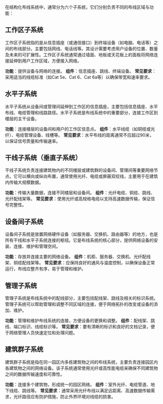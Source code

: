 在结构化布线系统中，通常分为六个子系统，它们分别负责不同的布线区域与功能：

## 工作区子系统

工作区子系统指的是从信息插座（或通信接口）到终端设备（如电脑、电话等）之间的布线部分。主要包括网线、电话线等。其设计需要考虑用户设备的位置、数量及未来的可扩展性。工作区子系统通常通过墙面、地板或天花板上的面板将网络连接延伸到用户工作区域，方便接入网络。

**功能**：提供设备与网络的连接。
**组件**：信息插座、跳线、终端设备。
**常见要求**：采用适当的线缆标准（如Cat 5e、Cat 6、Cat 6a等）以确保带宽和速率要求。

## 水平子系统

水平子系统从设备间或管理间延伸到工作区的信息插座，主要包括信息插座、水平布线、电缆管理和线路路径。水平子系统是布线系统中的重要部分，连接工作区到楼层的主干设备。

**功能**：连接楼层的设备间和用户的工作区信息点。
**组件**：水平线缆（如铜缆或光纤）、电缆管理设备、线槽等。
**常见要求**：水平布线的距离通常不应超过90米，以保证信号质量和传输速率。

## 干线子系统（垂直子系统）

干线子系统负责连接建筑物内的不同楼层或建筑群的设备间、管理间等重要网络节点。它可以横向或纵向布置，通常使用光纤、电缆或屏蔽双绞线，主要用于在建筑内传输大规模数据。

**功能**：传输大量数据，连接不同楼层和设备间。
**组件**：光纤电缆、铜缆、跳线、光纤配线架等。
**常见要求**：使用光纤或高规格电缆以支持高速数据传输，保证信号完整性。

## 设备间子系统

设备间子系统是放置网络硬件设备（如服务器、交换机、路由器等）的地方，也是所有干线和水平子系统连接的枢纽。它是布线系统的核心部分，提供网络设备的安装、连接、维护和管理空间。

**功能**：存放并连接主要的网络设备。
**组件**：机柜、服务器、交换机、光纤配线架、铜缆配线架等。
**常见要求**：应保持良好的通风与温度控制，以确保设备正常运行，布线应整齐有序，易于管理和维护。

## 管理子系统

管理子系统是布线系统中的配线部分，主要包括配线架、跳线及相关的标识系统。管理子系统可以帮助管理和调整不同区域的连接，便于网络拓扑的改变或设备的添加、维护。

**功能**：管理和维护布线系统的连接，方便设备的更换和调整。
**组件**：配线架、跳线、端口标识、线缆标识等。
**常见要求**：要有清晰的标识和良好的文档记录，便于网络管理人员快速定位和处理问题。

## 建筑群子系统

建筑群子系统是指在同一园区内多栋建筑物之间的布线系统，主要负责连接园区内各建筑物之间的网络设备。该子系统通常使用光纤或高性能电缆来确保不同建筑物之间的数据传输速度和可靠性。

**功能**：连接多个建筑物，形成统一的园区网络。
**组件**：室外光纤、电缆管道、地下线缆、跳线等。
**常见要求**：通常采用光纤布线以满足远距离、高速数据传输需求，光纤路径应有防护措施，防止外界环境对线缆的损害。

